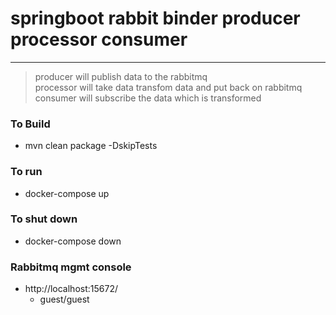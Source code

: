# springboot rabbit binder producer processor consumer 

--- 
> producer will publish data to the rabbitmq \
> processor will take data transfom data and put back on rabbitmq \
> consumer will subscribe the data which is transformed 


### To Build
* mvn clean package -DskipTests

### To run 
* docker-compose up

### To shut down 
* docker-compose down


### Rabbitmq mgmt console 
* http://localhost:15672/
	* guest/guest 